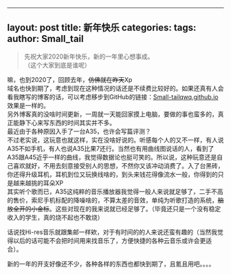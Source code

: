 

---
layout: post
title:  新年快乐
categories: 
tags: 
author: Small_tail
---

> 先祝大家2020新年快乐，新的一年里心想事成。  
（这个大家到底是谁呢）  





嘛，也到2020了，回顾去年，~~仿佛就在昨天~~Xp  
域名也快到期了，考虑到现在这种情况的话还是不续费比较好的。如果还真有人会看我瞎写的博客的话，可以考虑移步到GitHub的链接：[Small-tailqwq.github.io](Small-tailqwq.github.io)效果是一样的。  
另外博客真的没啥时间更新，一周就一天能回家摸上电脑，要做的事也蛮多的，真正能静下心来写东西的时间其实并不多。  
最近由于各种原因入手了一台A35，也许会写篇评测？  
不过老实说，这玩意也就这样，实在没啥好说的。听感每个人的又不一样，有人说A35不如手机，有人也说A35比果7还行。当然也有用曲线图说话的人，看到了A35跟A45近乎一样的曲线，我觉得数据论也挺可笑的。所以说，这种玩意还是自己喜欢就好，不用去刻意接受别人的思想，不然你又该冲动消费了。入了台黑砖，你还得升级耳机，耳机到位又玩换线啥的，到头来钱花得像流水一般，你得到的只是越来越挑的耳朵XP  
其实听个歌而已，A35这纯粹的音乐播放器我觉得一般人来说就足够了，二手不高的售价，索尼手机标配的降噪啥的，不算太差的音效，单纯为听歌打造的系统，~~脑放全开的小金标~~。这些对现在的我来说就已经足够了。（毕竟还只是一个没有稳定收入的学生，真的烧不起也不敢烧）  


话说找Hi-res音乐就跟集邮一样欸，对于有时间的的人来说还蛮有趣的（当然我觉得以后的话可能不会把时间用来找音乐了，方便快捷的各种云音乐或许会更适合）。

新的一年的开支好像还不少，各种各样的东西也都快到期了，且氪且用吧。。。。